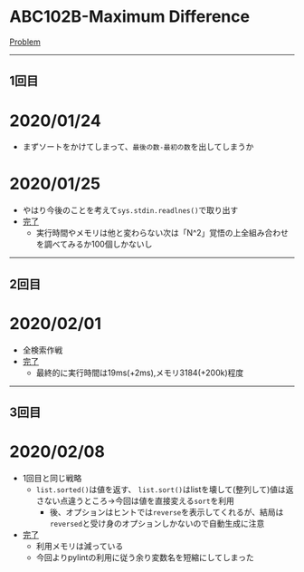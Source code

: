 # ABC102B-Maximum Difference

[Problem](https://atcoder.jp/contests/abc102/tasks/abc102_b)

---
## 1回目

# 2020/01/24
* まずソートをかけてしまって、`最後の数-最初の数`を出してしまうか
# 2020/01/25
* やはり今後のことを考えて`sys.stdin.readlnes()`で取り出す
* [完了](https://atcoder.jp/contests/abc102/submissions/9712626)
    * 実行時間やメモリは他と変わらない次は「N^2」覚悟の上全組み合わせを調べてみるか100個しかないし
---
## 2回目
# 2020/02/01
* 全検索作戦
* [完了](https://atcoder.jp/contests/abc102/submissions/9866039)
    * 最終的に実行時間は19ms(+2ms),メモリ3184(+200k)程度

---
## 3回目
# 2020/02/08
* 1回目と同じ戦略
    * `list.sorted()`は値を返す、 `list.sort()`はlistを壊して(整列して)値は返さない点違うところ→今回は値を直接変える`sort`を利用
        * 後、オプションはヒントでは`reverse`を表示してくれるが、結局は`reversed`と受け身のオプションしかないので自動生成に注意
* [完了](https://atcoder.jp/contests/abc102/submissions/9953187)
    * 利用メモリは減っている
    * 今回よりpylintの利用に従う余り変数名を短縮にしてしまった